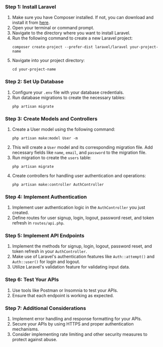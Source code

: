 
### Step 1: Install Laravel
1. Make sure you have Composer installed. If not, you can download and install it from [here](https://getcomposer.org/download/).
2. Open your terminal or command prompt.
3. Navigate to the directory where you want to install Laravel.
4. Run the following command to create a new Laravel project:
   ```
   composer create-project --prefer-dist laravel/laravel your-project-name
   ```
5. Navigate into your project directory:
   ```
   cd your-project-name
   ```

### Step 2: Set Up Database
1. Configure your `.env` file with your database credentials.
2. Run database migrations to create the necessary tables:
   ```
   php artisan migrate
   ```

### Step 3: Create Models and Controllers
1. Create a User model using the following command:
   ```
   php artisan make:model User -m
   ```
2. This will create a `User` model and its corresponding migration file. Add necessary fields like `name`, `email`, and `password` to the migration file.
3. Run migration to create the `users` table:
   ```
   php artisan migrate
   ```
4. Create controllers for handling user authentication and operations:
   ```
   php artisan make:controller AuthController
   ```

### Step 4: Implement Authentication
1. Implement user authentication logic in the `AuthController` you just created.
2. Define routes for user signup, login, logout, password reset, and token refresh in `routes/api.php`.

### Step 5: Implement API Endpoints
1. Implement the methods for signup, login, logout, password reset, and token refresh in your `AuthController`.
2. Make use of Laravel's authentication features like `Auth::attempt()` and `Auth::user()` for login and logout.
3. Utilize Laravel's validation feature for validating input data.

### Step 6: Test Your APIs
1. Use tools like Postman or Insomnia to test your APIs.
2. Ensure that each endpoint is working as expected.

### Step 7: Additional Considerations
1. Implement error handling and response formatting for your APIs.
2. Secure your APIs by using HTTPS and proper authentication mechanisms.
3. Consider implementing rate limiting and other security measures to protect against abuse.

